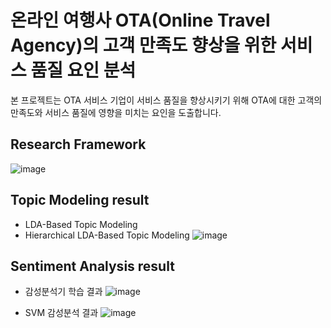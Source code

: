 # 온라인 여행사 OTA(Online Travel Agency)의 고객 만족도 향상을 위한 서비스 품질 요인 분석

본 프로젝트는 OTA 서비스 기업이 서비스 품질을 향상시키기 위해
OTA에 대한 고객의 만족도와 서비스 품질에 영향을 미치는 요인을 도출합니다.

## Research Framework
![image](https://user-images.githubusercontent.com/108857527/233601757-326255f1-c85c-4c75-a1f4-92f857660bb1.png)

## Topic Modeling result
- LDA-Based Topic Modeling
- Hierarchical LDA-Based Topic Modeling
![image](https://user-images.githubusercontent.com/108857527/233582407-439c11e2-2758-45ad-a6cf-8cbe57fe1082.png)

## Sentiment Analysis result
- 감성분석기 학습 결과
![image](https://user-images.githubusercontent.com/108857527/233583073-1c0d6d2d-e2f1-4af7-aabd-b39c34c34713.png)

- SVM 감성분석 결과
![image](https://user-images.githubusercontent.com/108857527/233583788-df32e4b3-aff3-41fc-9c0e-47877625da71.png)
